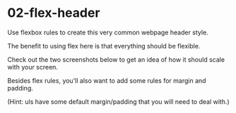 # 02-flex-header

Use flexbox rules to create this very common webpage header style.

The benefit to using flex here is that everything should be flexible. 

Check out the two screenshots below to get an idea of how it should scale with your screen. 

Besides flex rules, you'll also want to add some rules for margin and padding. 

(Hint: uls have some default margin/padding that you will need to deal with.)